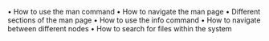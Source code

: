 • How to use the man command
• How to navigate the man page
• Different sections of the man page
• How to use the info command
• How to navigate between different nodes
• How to search for files within the system